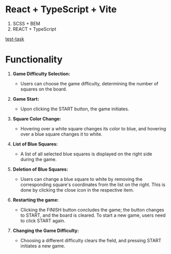 # React + TypeScript + Vite

1. SCSS + BEM
1. REACT + TypeScript

[test-task](https://starnavi-frontend-test-task-v3.netlify.app/)

# Functionality

1. **Game Difficulty Selection:**
   - Users can choose the game difficulty, determining the number of squares on the board.

2. **Game Start:**
   - Upon clicking the START button, the game initiates.

3. **Square Color Change:**
   - Hovering over a white square changes its color to blue, and hovering over a blue square changes it to white.

4. **List of Blue Squares:**
   - A list of all selected blue squares is displayed on the right side during the game.

5. **Deletion of Blue Squares:**
   - Users can change a blue square to white by removing the corresponding square's coordinates from the list on the right. This is done by clicking the close icon in the respective item.

6. **Restarting the game:**
   - Clicking the FINISH button concludes the game; the button changes to START, and the board is cleared. To start a new game, users need to click START again.

7. **Changing the Game Difficulty:**
   - Choosing a different difficulty clears the field, and pressing START initiates a new game.